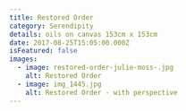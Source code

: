 ```yaml
---
title: Restored Order
category: Serendipity
details: oils on canvas 153cm x 153cm
date: 2017-08-25T15:05:00.000Z
isFeatured: false
images:
  - image: restored-order-julie-moss-.jpg
    alt: Restored Order
  - image: img_1445.jpg
    alt: Restored Order - with perspective
---
```

